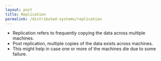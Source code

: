 ```yaml
---
layout: post
title: Replication
permalink: /distributed-systems/replication
---
```


- Replication refers to frequently copying the data across multiple machines.
- Post replication, multiple copies of the data exists across machines.
- This might help in case one or more of the machines die due to some failure.
